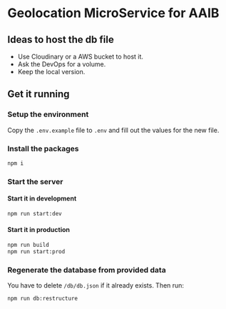 # Geolocation MicroService for AAIB

## Ideas to host the db file

- Use Cloudinary or a AWS bucket to host it.
- Ask the DevOps for a volume.
- Keep the local version.

## Get it running

### Setup the environment

Copy the `.env.example` file to `.env` and fill out the values for the new file.

### Install the packages

```bash
npm i
```

### Start the server

#### Start it in development

```bash
npm run start:dev
```

#### Start it in production

```bash
npm run build
npm run start:prod
```

### Regenerate the database from provided data

You have to delete `/db/db.json` if it already exists. Then run:

```bash
npm run db:restructure
```

